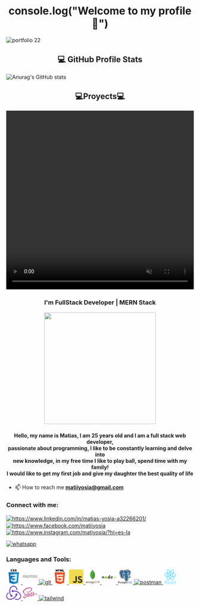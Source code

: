 <h1 align="center">console.log("Welcome to my profile👋")</h1>

![portfolio 22](https://user-images.githubusercontent.com/93013680/178387181-9bbb3409-11c5-418e-a94d-689c4bc7f0a1.PNG)


 <h2 align="center"> 💻 GitHub Profile Stats </h2>
 

![Anurag's GitHub stats](https://github-readme-stats.vercel.app/api?username=matiyosia&show_icons=true&theme=gruvbox)



<h2 align="center">💻Proyects💻</h2>
<div align="center" ><video  src="https://user-images.githubusercontent.com/93013680/177230759-cd596a5f-c3c8-47fc-9c4f-8f69cb7a5544.mp4" autoplay muted loop width="100%" height="480">

</video></div>


<h3 align="center">I'm FullStack Developer | MERN Stack</h3>
<div align="center">
<img width="300px"  height="300px" src="https://miro.medium.com/max/1785/0*7Q3yvSIv_t0ioJ-Z.gif" /><h4 align="center">
 Hello, my name is Matias, I am 25 years old and I am a full stack web developer,<br/>
 passionate about programming, I like to be constantly learning and delve into <br/>
 new knowledge, in my free time I like to play ball, spend time with my family!<br/>
 I would like to get my first job and give my daughter the best quality of life </h4>

</div>





- 📫 How to reach me **matiiyosia@gmail.com**

<h3 align="left">Connect with me:</h3>
<p align="left">
<a href="https://www.linkedin.com/in/matias-yosia-a32266201/" target="blank"><img align="center" src="https://raw.githubusercontent.com/rahuldkjain/github-profile-readme-generator/master/src/images/icons/Social/linked-in-alt.svg" alt="https://www.linkedin.com/in/matias-yosia-a32266201/" height="30" width="40" /></a>
<a href="https://www.facebook.com/matiiyosia" target="blank"><img align="center" src="https://raw.githubusercontent.com/rahuldkjain/github-profile-readme-generator/master/src/images/icons/Social/facebook.svg" alt="https://www.facebook.com/matiiyosia" height="30" width="40" /></a>
<a href="https://www.instagram.com/matiyosia/?hl=es-la" target="blank"><img align="center" src="https://raw.githubusercontent.com/rahuldkjain/github-profile-readme-generator/master/src/images/icons/Social/instagram.svg" alt="https://www.instagram.com/matiyosia/?hl=es-la" height="30" width="40" /></a>
</p><a href="https://walink.co/64cd5c" target="_blank"> 
<img src="https://img.icons8.com/external-justicon-lineal-color-justicon/64/000000/external-whatsapp-social-media-justicon-lineal-color-justicon.png" alt="whatsapp" width="40" height="40"/>
 </a>


<h3 align="left">Languages and Tools:</h3>
<p align="left"> <a href="https://www.w3schools.com/css/" target="_blank" rel="noreferrer"> <img src="https://raw.githubusercontent.com/devicons/devicon/master/icons/css3/css3-original-wordmark.svg" alt="css3" width="40" height="40"/> </a> <a href="https://expressjs.com" target="_blank" rel="noreferrer"> <img src="https://raw.githubusercontent.com/devicons/devicon/master/icons/express/express-original-wordmark.svg" alt="express" width="40" height="40"/> </a> <a href="https://git-scm.com/" target="_blank" rel="noreferrer"> <img src="https://www.vectorlogo.zone/logos/git-scm/git-scm-icon.svg" alt="git" width="40" height="40"/> </a> <a href="https://www.w3.org/html/" target="_blank" rel="noreferrer"> <img src="https://raw.githubusercontent.com/devicons/devicon/master/icons/html5/html5-original-wordmark.svg" alt="html5" width="40" height="40"/> </a> <a href="https://developer.mozilla.org/en-US/docs/Web/JavaScript" target="_blank" rel="noreferrer"> <img src="https://raw.githubusercontent.com/devicons/devicon/master/icons/javascript/javascript-original.svg" alt="javascript" width="40" height="40"/> </a> <a href="https://www.mongodb.com/" target="_blank" rel="noreferrer"> <img src="https://raw.githubusercontent.com/devicons/devicon/master/icons/mongodb/mongodb-original-wordmark.svg" alt="mongodb" width="40" height="40"/> </a> <a href="https://nodejs.org" target="_blank" rel="noreferrer"> <img src="https://raw.githubusercontent.com/devicons/devicon/master/icons/nodejs/nodejs-original-wordmark.svg" alt="nodejs" width="40" height="40"/> </a> <a href="https://www.postgresql.org" target="_blank" rel="noreferrer"> <img src="https://raw.githubusercontent.com/devicons/devicon/master/icons/postgresql/postgresql-original-wordmark.svg" alt="postgresql" width="40" height="40"/> </a> <a href="https://postman.com" target="_blank" rel="noreferrer"> <img src="https://www.vectorlogo.zone/logos/getpostman/getpostman-icon.svg" alt="postman" width="40" height="40"/> </a> <a href="https://reactjs.org/" target="_blank" rel="noreferrer"> <img src="https://raw.githubusercontent.com/devicons/devicon/master/icons/react/react-original-wordmark.svg" alt="react" width="40" height="40"/> </a> <a href="https://redux.js.org" target="_blank" rel="noreferrer"> <img src="https://raw.githubusercontent.com/devicons/devicon/master/icons/redux/redux-original.svg" alt="redux" width="40" height="40"/> </a> <a href="https://sass-lang.com" target="_blank" rel="noreferrer"> <img src="https://raw.githubusercontent.com/devicons/devicon/master/icons/sass/sass-original.svg" alt="sass" width="40" height="40"/> </a> <a href="https://tailwindcss.com/" target="_blank" rel="noreferrer"> <img src="https://www.vectorlogo.zone/logos/tailwindcss/tailwindcss-icon.svg" alt="tailwind" width="40" height="40"/> </a> </p>

